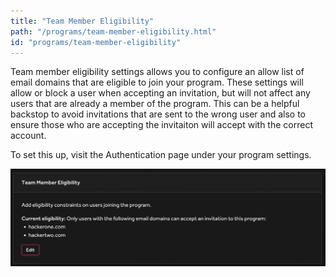 ```yaml
---
title: "Team Member Eligibility"
path: "/programs/team-member-eligibility.html"
id: "programs/team-member-eligibility"
---
```


Team member eligibility settings allows you to configure an allow list of email domains that are eligible to join 
your program. These settings will allow or block a user when accepting an invitation, but will not affect any users 
that are already a member of the program. This can be a helpful backstop to avoid invitations that are sent to the wrong
user and also to ensure those who are accepting the invitaiton will accept with the correct account.

To set this up, visit the Authentication page under your program settings.

![team-member-eligibility](./images/team-member-eligibility.png)
